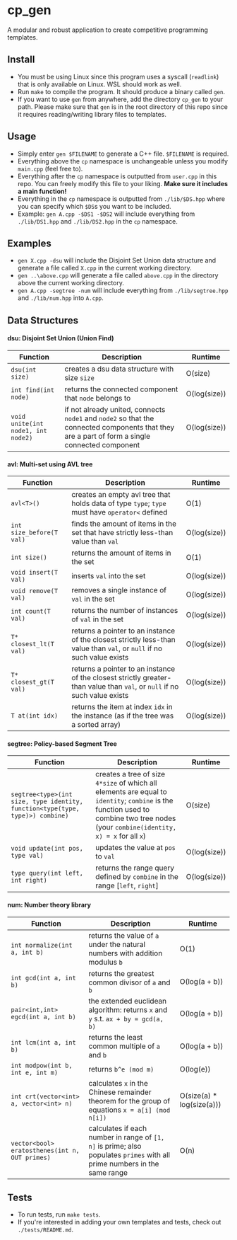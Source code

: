 # cp\_gen

A modular and robust application to create competitive programming templates.

## Install
* You must be using Linux since this program uses a syscall (`readlink`) that is only available on Linux. WSL should work as well.
* Run `make` to compile the program. It should produce a binary called `gen`. 
* If you want to use `gen` from anywhere, add the directory `cp_gen` to your path. Please make sure that `gen` is in the root directory of this repo since it requires reading/writing library files to templates.

## Usage
* Simply enter `gen $FILENAME` to generate a C++ file. `$FILENAME` is required.
* Everything above the `cp` namespace is unchangeable unless you modify `main.cpp` (feel free to).
* Everything after the `cp` namespace is outputted from `user.cpp` in this repo. You can freely modify this file to your liking. <b>Make sure it includes a main function!</b>
* Everything in the `cp` namespace is outputted from `./lib/$DS.hpp` where you can specify which `$DS`s you want to be included.
* Example: `gen A.cpp -$DS1 -$DS2` will include everything from `./lib/DS1.hpp` and `./lib/DS2.hpp` in the `cp` namespace.

## Examples
* `gen X.cpp -dsu` will include the Disjoint Set Union data structure and generate a file called `X.cpp` in the current working directory.
* `gen ..\above.cpp` will generate a file called `above.cpp` in the directory above the current working directory.
* `gen A.cpp -segtree -num` will include everything from `./lib/segtree.hpp` and `./lib/num.hpp` into `A.cpp`.

## Data Structures
#### dsu: Disjoint Set Union (Union Find)
| Function | Description | Runtime |
| --------------------- | -------------- | ------ |
| `dsu(int size)` | creates a dsu data structure with size `size` | O(size) |
| `int find(int node)` | returns the connected component that `node` belongs to | O(log(size)) |
| `void unite(int node1, int node2)` | if not already united, connects `node1` and `node2` so that the connected components that they are a part of form a single connected component | O(log(size)) |

#### avl: Multi-set using AVL tree
| Function | Description | Runtime |
| --------------------- | -------------- | ------ |
| `avl<T>()` | creates an empty avl tree that holds data of type `type`; `type` must have `operator<` defined | O(1) |
| `int size_before(T val)` | finds the amount of items in the set that have strictly less-than value than `val` | O(log(size)) |
| `int size()` | returns the amount of items in the set | O(1) |
| `void insert(T val)` | inserts `val` into the set | O(log(size)) |
| `void remove(T val)` | removes a single instance of `val` in the set | O(log(size)) |
| `int count(T val)` | returns the number of instances of `val` in the set | O(log(size)) |
| `T* closest_lt(T val)` | returns a pointer to an instance of the closest strictly less-than value than `val`, or `null` if no such value exists | O(log(size)) |
| `T* closest_gt(T val)` | returns a pointer to an instance of the closest strictly greater-than value than `val`, or `null` if no such value exists | O(log(size)) |
| `T at(int idx)` | returns the item at index `idx` in the instance (as if the tree was a sorted array) | O(log(size)) |

#### segtree: Policy-based Segment Tree
| Function | Description | Runtime |
| --------------------- | -------------- | ------ |
| `segtree<type>(int size, type identity, function<type(type, type)>) combine)` | creates a tree of size `4*size` of which all elements are equal to `identity`; `combine` is the function used to combine two tree nodes (your `combine(identity, x) = x` for all `x`) | O(size) |
| `void update(int pos, type val)` | updates the value at `pos` to `val` | O(log(size)) |
| `type query(int left, int right)` | returns the range query defined by `combine` in the range [`left`, `right`] | O(log(size)) |

#### num: Number theory library
| Function | Description | Runtime |
| --------------------- | -------------- | ------ |
| `int normalize(int a, int b)` | returns the value of `a` under the natural numbers with addition modulus `b` | O(1) |
| `int gcd(int a, int b)` | returns the greatest common divisor of `a` and `b` | O(log(a + b)) |
| `pair<int,int> egcd(int a, int b)` | the extended euclidean algorithm: returns `x` and `y` s.t. `ax + by = gcd(a, b)` | O(log(a + b)) |
| `int lcm(int a, int b)` | returns the least common multiple of `a` and `b` | O(log(a + b)) |
| `int modpow(int b, int e, int m)` | returns `b^e (mod m)` | O(log(e)) |
| `int crt(vector<int> a, vector<int> n)` | calculates `x` in the Chinese remainder theorem for the group of equations `x = a[i] (mod n[i])` | O(size(a) * log(size(a))) |
| `vector<bool> eratosthenes(int n, OUT primes)` | calculates if each number in range of `[1, n]` is prime; also populates `primes` with all prime numbers in the same range | O(n) |


## Tests 
* To run tests, run `make tests`.
* If you're interested in adding your own templates and tests, check out `./tests/README.md`.
